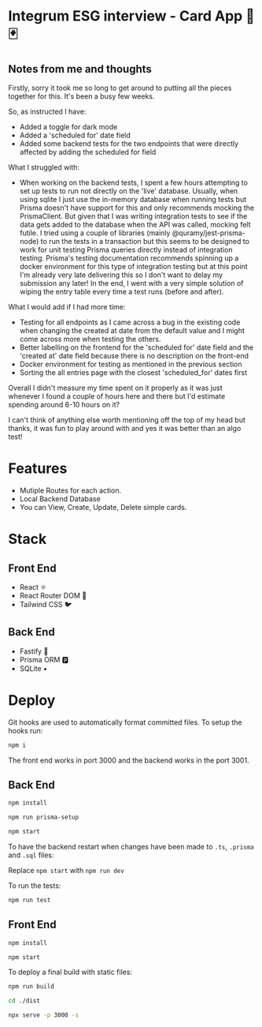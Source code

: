 # Integrum ESG interview - Card App 🎴🃏

## Notes from me and thoughts
Firstly, sorry it took me so long to get around to putting all the pieces together for this. It's been a busy few weeks.

So, as instructed I have:
* Added a toggle for dark mode
* Added a 'scheduled for' date field
* Added some backend tests for the two endpoints that were directly affected by adding the scheduled for field

What I struggled with:
* When working on the backend tests, I spent a few hours attempting to set up tests to run not directly on the 'live' database. Usually, when using sqlite I just use the in-memory database when running tests but Prisma doesn't have support for this and only recommends mocking the PrismaClient. But given that I was writing integration tests to see if the data gets added to the database when the API was called, mocking felt futile. I tried using a couple of libraries (mainly @quramy/jest-prisma-node) to run the tests in a transaction but this seems to be designed to work for unit testing Prisma queries directly instead of integration testing. Prisma's testing documentation recommends spinning up a docker environment for this type of integration testing but at this point I'm already very late delivering this so I don't want to delay my submission any later! In the end, I went with a very simple solution of wiping the entry table every time a test runs (before and after).

What I would add if I had more time:
* Testing for all endpoints as I came across a bug in the existing code when changing the created at date from the default value and I might come across more when testing the others.
* Better labelling on the frontend for the 'scheduled for' date field and the 'created at' date field because there is no description on the front-end
* Docker environment for testing as mentioned in the previous section
* Sorting the all entries page with the closest 'scheduled_for' dates first

Overall I didn't measure my time spent on it properly as it was just whenever I found a couple of hours here and there but I'd estimate spending around 6-10 hours on it?

I can't think of anything else worth mentioning off the top of my head but thanks, it was fun to play around with and yes it was better than an algo test!


# Features

- Mutiple Routes for each action.
- Local Backend Database
- You can View, Create, Update, Delete simple cards.

# Stack

## Front End

- React ⚛
- React Router DOM 🔀
- Tailwind CSS 🐦

## Back End

- Fastify 🚀
- Prisma ORM 🅿
- SQLite ▪

# Deploy

Git hooks are used to automatically format committed files. To setup the hooks run:

```bash
npm i
```

The front end works in port 3000 and the backend works in the port 3001.

## Back End

```bash
npm install

npm run prisma-setup

npm start
```

To have the backend restart when changes have been made to `.ts`, `.prisma` and `.sql` files:

Replace `npm start` with `npm run dev`

To run the tests:

```bash
npm run test
```

## Front End

```bash
npm install

npm start
```

To deploy a final build with static files:

```bash
npm run build

cd ./dist

npx serve -p 3000 -s
```
